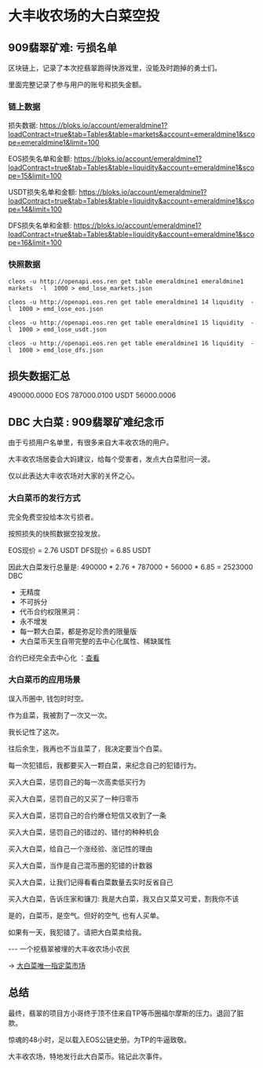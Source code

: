 # 大丰收农场的大白菜空投

## 909翡翠矿难: 亏损名单

区块链上，记录了本次挖翡翠跑得快游戏里，没能及时跑掉的勇士们。

里面完整记录了参与用户的账号和损失金额。

### 链上数据

损失数据:
https://bloks.io/account/emeraldmine1?loadContract=true&tab=Tables&table=markets&account=emeraldmine1&scope=emeraldmine1&limit=100

EOS损失名单和金额:
https://bloks.io/account/emeraldmine1?loadContract=true&tab=Tables&table=liquidity&account=emeraldmine1&scope=15&limit=100

USDT损失名单和金额:
https://bloks.io/account/emeraldmine1?loadContract=true&tab=Tables&table=liquidity&account=emeraldmine1&scope=14&limit=100

DFS损失名单和金额:
https://bloks.io/account/emeraldmine1?loadContract=true&tab=Tables&table=liquidity&account=emeraldmine1&scope=16&limit=100

### 快照数据

```
cleos -u http://openapi.eos.ren get table emeraldmine1 emeraldmine1 markets  -l  1000 > emd_lose_markets.json

cleos -u http://openapi.eos.ren get table emeraldmine1 14 liquidity  -l  1000 > emd_lose_eos.json 

cleos -u http://openapi.eos.ren get table emeraldmine1 15 liquidity  -l  1000 > emd_lose_usdt.json 

cleos -u http://openapi.eos.ren get table emeraldmine1 16 liquidity  -l  1000 > emd_lose_dfs.json 

```

## 损失数据汇总

490000.0000 EOS
787000.0100 USDT
56000.0006

## DBC 大白菜 : 909翡翠矿难纪念币

由于亏损用户名单里，有很多来自大丰收农场的用户。

大丰收农场居委会大妈建议，给每个受害者，发点大白菜慰问一波。

仅以此表达大丰收农场对大家的关怀之心。

### 大白菜币的发行方式

完全免费空投给本次亏损者。

按照损失的快照数据空投发放。

EOS现价 = 2.76 USDT
DFS现价 = 6.85 USDT

因此大白菜发行总量是: 490000 * 2.76 +  787000 + 56000 * 6.85 = 2523000 DBC

* 无精度
* 不可拆分
* 代币合约权限黑洞： 
* 永不增发
* 每一颗大白菜，都是弥足珍贵的限量版
* 大白菜币天生自带完整的去中心化属性、稀缺属性

合约已经完全去中心化  ：[查看](https://bloks.io/account/dfsfarmsdbc1#keys)

### 大白菜币的应用场景

误入币圈中, 钱包时时空。

作为韭菜，我被割了一次又一次。

我长记性了这次。

往后余生，我再也不当韭菜了，我决定要当个白菜。

每一次犯错后，我都要买入一颗白菜，来纪念自己的犯错行为。

买入大白菜，惩罚自己的每一次高卖低买行为

买入大白菜，惩罚自己的又买了一种归零币

买入大白菜，惩罚自己的合约爆仓短信又收到了一条

买入大白菜，惩罚自己的错过的、错付的种种机会

买入大白菜，给自己一个涨经验、涨记性的理由

买入大白菜，当作是自己混币圈的犯错的计数器

买入大白菜，让我们记得看看白菜数量去实时反省自己

买入大白菜，告诉庄家和镰刀: 我是大白菜，我又白又菜又可爱，割我你不该

是的，白菜币，是空气。但好的空气, 也有人买单。

如果有一天，我犯错了。请把大白菜卖给我。


--- 一个挖翡翠被埋的大丰收农场小农民

-> [大白菜唯一指定菜市场](https://apps.defis.network/market/39)


## 总结

最终，翡翠的项目方小哥终于顶不住来自TP等币圈福尔摩斯的压力。退回了脏款。

惊魂的48小时，足以载入EOS公链史册。为TP的牛逼致敬。

大丰收农场，特地发行此大白菜币。铭记此次事件。


